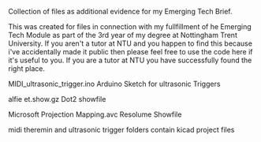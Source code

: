 Collection of files as additional evidence for my Emerging Tech Brief.

This was created for files in connection with my fullfillment of he Emerging Tech Module as part of the 3rd year of my degree at Nottingham Trent University. If you aren't a tutor at NTU and you happen to find this because i've accidentally made it public then please feel free to use the code here if it's useful to you. If you are a tutor at NTU you have successfully found the right place.

MIDI_ultrasonic_trigger.ino Arduino Sketch for ultrasonic Triggers

alfie et.show.gz Dot2 showfile

Microsoft Projection Mapping.avc Resolume Showfile

midi theremin and ultrasonic trigger folders contain kicad project files

